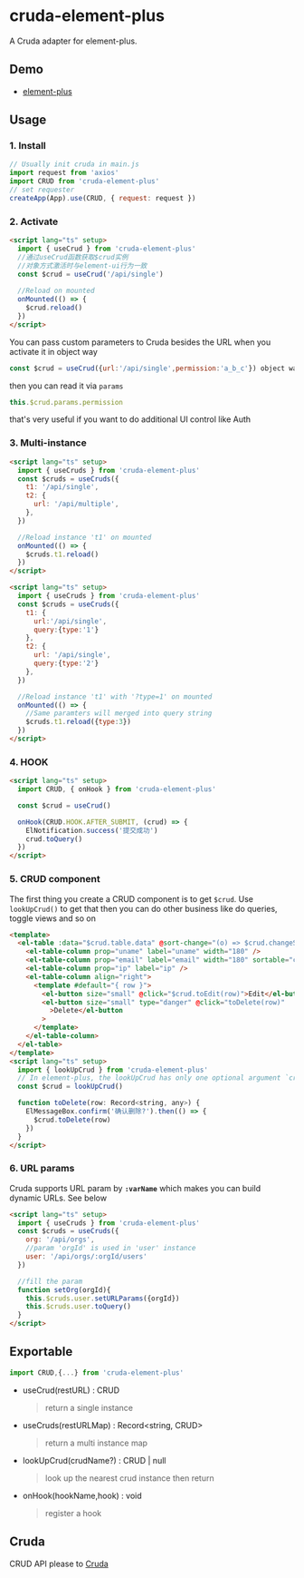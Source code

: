 # cruda-element-plus
A Cruda adapter for element-plus.

## Demo
- [element-plus](https://stackblitz.com/edit/cruda-element-plus?file=src%2FApp.vue)

## Usage
### 1. Install
```js
// Usually init cruda in main.js
import request from 'axios'
import CRUD from 'cruda-element-plus'
// set requester
createApp(App).use(CRUD, { request: request })
```
### 2. Activate
```html
<script lang="ts" setup>
  import { useCrud } from 'cruda-element-plus'
  //通过useCrud函数获取$crud实例
  //对象方式激活时与element-ui行为一致
  const $crud = useCrud('/api/single')
  
  //Reload on mounted 
  onMounted(() => {
    $crud.reload()
  })
</script>
```
You can pass custom parameters to Cruda besides the URL when you activate it in object way

```js
const $crud = useCrud({url:'/api/single',permission:'a_b_c'}) object way
```

then you can read it via `params`

```js
this.$crud.params.permission
```

that's very useful if you want to do additional UI control like Auth

### 3. Multi-instance
```html
<script lang="ts" setup>
  import { useCruds } from 'cruda-element-plus'
  const $cruds = useCruds({
    t1: '/api/single',
    t2: {
      url: '/api/multiple',
    },
  })

  //Reload instance 't1' on mounted 
  onMounted(() => {
    $cruds.t1.reload()
  })
</script>
```
```html
<script lang="ts" setup>
  import { useCruds } from 'cruda-element-plus'
  const $cruds = useCruds({
    t1: {
      url:'/api/single',
      query:{type:'1'}
    },
    t2: {
      url: '/api/single',
      query:{type:'2'}
    },
  })

  //Reload instance 't1' with '?type=1' on mounted 
  onMounted(() => {
    //Same paramters will merged into query string
    $cruds.t1.reload({type:3})
  })
</script>
```
### 4. HOOK
```html
<script lang="ts" setup>
  import CRUD, { onHook } from 'cruda-element-plus'

  const $crud = useCrud()

  onHook(CRUD.HOOK.AFTER_SUBMIT, (crud) => {
    ElNotification.success('提交成功')
    crud.toQuery()
  })
</script>
```
### 5. CRUD component
The first thing you create a CRUD component is to get `$crud`. Use `lookUpCrud()` to get that then you can do other business like do queries, toggle views and so on

```html
<template>
  <el-table :data="$crud.table.data" @sort-change="(o) => $crud.changeSort(o)">
    <el-table-column prop="uname" label="uname" width="180" />
    <el-table-column prop="email" label="email" width="180" sortable="custom" />
    <el-table-column prop="ip" label="ip" />
    <el-table-column align="right">
      <template #default="{ row }">
        <el-button size="small" @click="$crud.toEdit(row)">Edit</el-button>
        <el-button size="small" type="danger" @click="toDelete(row)"
          >Delete</el-button
        >
      </template>
    </el-table-column>
  </el-table>
</template>
<script lang="ts" setup>
  import { lookUpCrud } from 'cruda-element-plus'
  // In element-plus, the lookUpCrud has only one optional argument `crudName`
  const $crud = lookUpCrud()

  function toDelete(row: Record<string, any>) {
    ElMessageBox.confirm('确认删除?').then(() => {
      $crud.toDelete(row)
    })
  }
</script>
```
### 6. URL params
Cruda supports URL param by **`:varName`** which makes you can build dynamic URLs. See below 

```html
<script lang="ts" setup>
  import { useCruds } from 'cruda-element-plus'
  const $cruds = useCruds({
    org: '/api/orgs',
    //param 'orgId' is used in 'user' instance
    user: '/api/orgs/:orgId/users'
  })

  //fill the param
  function setOrg(orgId){
    this.$cruds.user.setURLParams({orgId})
    this.$cruds.user.toQuery()
  }
</script>
```

## Exportable

```js
import CRUD,{...} from 'cruda-element-plus'
```

- useCrud(restURL) : CRUD
  > return a single instance 
- useCruds(restURLMap) : Record<string, CRUD>
  > return a multi instance map 
- lookUpCrud(crudName?) : CRUD | null
  > look up the nearest crud instance then return
- onHook(hookName,hook) : void
  > register a hook

## Cruda
CRUD API please to [Cruda](https://github.com/holyhigh2/cruda)
